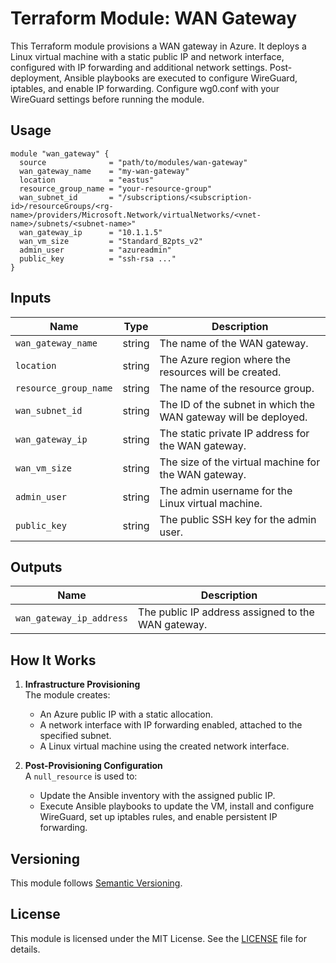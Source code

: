 # Terraform Module: WAN Gateway

This Terraform module provisions a WAN gateway in Azure. It deploys a Linux virtual machine with a static public IP and network interface, configured with IP forwarding and additional network settings. Post-deployment, Ansible playbooks are executed to configure WireGuard, iptables, and enable IP forwarding. Configure wg0.conf with your WireGuard settings before running the module.

## Usage

```hcl
module "wan_gateway" {
  source              = "path/to/modules/wan-gateway"
  wan_gateway_name    = "my-wan-gateway"
  location            = "eastus"
  resource_group_name = "your-resource-group"
  wan_subnet_id       = "/subscriptions/<subscription-id>/resourceGroups/<rg-name>/providers/Microsoft.Network/virtualNetworks/<vnet-name>/subnets/<subnet-name>"
  wan_gateway_ip      = "10.1.1.5"
  wan_vm_size         = "Standard_B2pts_v2"
  admin_user          = "azureadmin"
  public_key          = "ssh-rsa ..."
}
```

## Inputs

| Name              | Type   | Description                                                                                  |
|-------------------|--------|----------------------------------------------------------------------------------------------|
| `wan_gateway_name`    | string | The name of the WAN gateway.                                                               |
| `location`            | string | The Azure region where the resources will be created.                                     |
| `resource_group_name` | string | The name of the resource group.                                                            |
| `wan_subnet_id`       | string | The ID of the subnet in which the WAN gateway will be deployed.                            |
| `wan_gateway_ip`      | string | The static private IP address for the WAN gateway.                                         |
| `wan_vm_size`         | string | The size of the virtual machine for the WAN gateway.                                       |
| `admin_user`          | string | The admin username for the Linux virtual machine.                                          |
| `public_key`          | string | The public SSH key for the admin user.                                                     |

## Outputs

| Name                     | Description                                  |
|--------------------------|----------------------------------------------|
| `wan_gateway_ip_address` | The public IP address assigned to the WAN gateway. |

## How It Works

1. **Infrastructure Provisioning**  
   The module creates:
   - An Azure public IP with a static allocation.
   - A network interface with IP forwarding enabled, attached to the specified subnet.
   - A Linux virtual machine using the created network interface.
   
2. **Post-Provisioning Configuration**  
   A `null_resource` is used to:
   - Update the Ansible inventory with the assigned public IP.
   - Execute Ansible playbooks to update the VM, install and configure WireGuard, set up iptables rules, and enable persistent IP forwarding.

## Versioning

This module follows [Semantic Versioning](https://semver.org/).

## License

This module is licensed under the MIT License. See the [LICENSE](../../LICENSE) file for details.